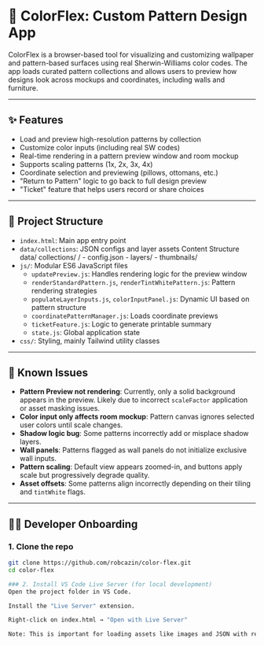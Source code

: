 # 🎨 ColorFlex: Custom Pattern Design App

ColorFlex is a browser-based tool for visualizing and customizing wallpaper and pattern-based surfaces using real Sherwin-Williams color codes. The app loads curated pattern collections and allows users to preview how designs look across mockups and coordinates, including walls and furniture.

---

## ✨ Features

- Load and preview high-resolution patterns by collection
- Customize color inputs (including real SW codes)
- Real-time rendering in a pattern preview window and room mockup
- Supports scaling patterns (1x, 2x, 3x, 4x)
- Coordinate selection and previewing (pillows, ottomans, etc.)
- "Return to Pattern" logic to go back to full design preview
- "Ticket" feature that helps users record or share choices

---

## 📁 Project Structure

- `index.html`: Main app entry point
- `data/collections`: JSON configs and layer assets
    Content Structure
        data/
        collections/
            <collection-name>/
            - config.json
            - layers/
            - thumbnails/
- `js/`: Modular ES6 JavaScript files
  - `updatePreview.js`: Handles rendering logic for the preview window
  - `renderStandardPattern.js`, `renderTintWhitePattern.js`: Pattern rendering strategies
  - `populateLayerInputs.js`, `colorInputPanel.js`: Dynamic UI based on pattern structure
  - `coordinatePatternManager.js`: Loads coordinate previews
  - `ticketFeature.js`: Logic to generate printable summary
  - `state.js`: Global application state
- `css/`: Styling, mainly Tailwind utility classes

---

## 🚧 Known Issues

- **Pattern Preview not rendering**: Currently, only a solid background appears in the preview. Likely due to incorrect `scaleFactor` application or asset masking issues.
- **Color input only affects room mockup**: Pattern canvas ignores selected user colors until scale changes.
- **Shadow logic bug**: Some patterns incorrectly add or misplace shadow layers.
- **Wall panels**: Patterns flagged as wall panels do not initialize exclusive wall inputs.
- **Pattern scaling**: Default view appears zoomed-in, and buttons apply scale but progressively degrade quality.
- **Asset offsets**: Some patterns align incorrectly depending on their tiling and `tintWhite` flags.

---

## 🧑‍💻 Developer Onboarding

### 1. Clone the repo

```bash
git clone https://github.com/robcazin/color-flex.git
cd color-flex

### 2. Install VS Code Live Server (for local development)
Open the project folder in VS Code.

Install the "Live Server" extension.

Right-click on index.html → "Open with Live Server"

Note: This is important for loading assets like images and JSON with relative paths.

